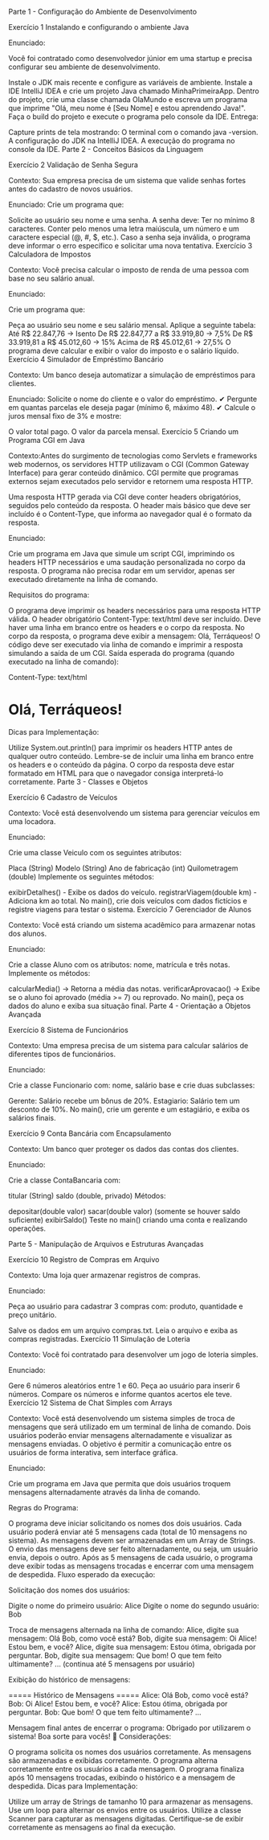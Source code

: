 Parte 1 - Configuração do Ambiente de Desenvolvimento

Exercício 1 Instalando e configurando o ambiente Java

Enunciado: 

Você foi contratado como desenvolvedor júnior em uma startup e precisa configurar seu ambiente de desenvolvimento.

Instale o JDK mais recente e configure as variáveis de ambiente.
Instale a IDE IntelliJ IDEA e crie um projeto Java chamado MinhaPrimeiraApp.
Dentro do projeto, crie uma classe chamada OlaMundo e escreva um programa que imprime "Olá, meu nome é [Seu Nome] e estou aprendendo Java!".
Faça o build do projeto e execute o programa pelo console da IDE.
Entrega:

Capture prints de tela mostrando:
O terminal com o comando java -version.
A configuração do JDK na IntelliJ IDEA.
A execução do programa no console da IDE.
Parte 2 - Conceitos Básicos da Linguagem

Exercício 2 Validação de Senha Segura

Contexto: Sua empresa precisa de um sistema que valide senhas fortes antes do cadastro de novos usuários.

Enunciado:
Crie um programa que:

Solicite ao usuário seu nome e uma senha.
A senha deve:
Ter no mínimo 8 caracteres.
Conter pelo menos uma letra maiúscula, um número e um caractere especial (@, #, $, etc.).
Caso a senha seja inválida, o programa deve informar o erro específico e solicitar uma nova tentativa.
Exercício 3 Calculadora de Impostos

Contexto: Você precisa calcular o imposto de renda de uma pessoa com base no seu salário anual.

Enunciado:

Crie um programa que:

Peça ao usuário seu nome e seu salário mensal.
Aplique a seguinte tabela:
Até R$ 22.847,76 → Isento
De R$ 22.847,77 a R$ 33.919,80 → 7,5%
De R$ 33.919,81 a R$ 45.012,60 → 15%
Acima de R$ 45.012,61 → 27,5%
O programa deve calcular e exibir o valor do imposto e o salário líquido.
Exercício 4 Simulador de Empréstimo Bancário

Contexto: Um banco deseja automatizar a simulação de empréstimos para clientes.

Enunciado:
Solicite o nome do cliente e o valor do empréstimo.
✔ Pergunte em quantas parcelas ele deseja pagar (mínimo 6, máximo 48).
✔ Calcule o juros mensal fixo de 3% e mostre:

O valor total pago.
O valor da parcela mensal.
Exercício 5 Criando um Programa CGI em Java

Contexto:Antes do surgimento de tecnologias como Servlets e frameworks web modernos, os servidores HTTP utilizavam o CGI (Common Gateway Interface) para gerar conteúdo dinâmico. CGI permite que programas externos sejam executados pelo servidor e retornem uma resposta HTTP.

Uma resposta HTTP gerada via CGI deve conter headers obrigatórios, seguidos pelo conteúdo da resposta. O header mais básico que deve ser incluído é o Content-Type, que informa ao navegador qual é o formato da resposta.

Enunciado:

Crie um programa em Java que simule um script CGI, imprimindo os headers HTTP necessários e uma saudação personalizada no corpo da resposta. O programa não precisa rodar em um servidor, apenas ser executado diretamente na linha de comando.

Requisitos do programa:

O programa deve imprimir os headers necessários para uma resposta HTTP válida.
O header obrigatório Content-Type: text/html deve ser incluído.
Deve haver uma linha em branco entre os headers e o corpo da resposta.
No corpo da resposta, o programa deve exibir a mensagem:
Olá, Terráqueos!
O código deve ser executado via linha de comando e imprimir a resposta simulando a saída de um CGI.
Saída esperada do programa (quando executado na linha de comando):

Content-Type: text/html

<html>
<head><title>Saudação CGI</title></head>
<body>
<h1>Olá, Terráqueos!</h1>
</body>
</html>
Dicas para Implementação:

Utilize System.out.println() para imprimir os headers HTTP antes de qualquer outro conteúdo.
Lembre-se de incluir uma linha em branco entre os headers e o conteúdo da página.
O corpo da resposta deve estar formatado em HTML para que o navegador consiga interpretá-lo corretamente.
Parte 3 - Classes e Objetos

Exercício 6 Cadastro de Veículos

Contexto: Você está desenvolvendo um sistema para gerenciar veículos em uma locadora.

Enunciado:

Crie uma classe Veiculo com os seguintes atributos:

Placa (String)
Modelo (String)
Ano de fabricação (int)
Quilometragem (double)
Implemente os seguintes métodos:

exibirDetalhes() - Exibe os dados do veículo.
registrarViagem(double km) - Adiciona km ao total.
No main(), crie dois veículos com dados fictícios e registre viagens para testar o sistema.
Exercício 7 Gerenciador de Alunos

Contexto: Você está criando um sistema acadêmico para armazenar notas dos alunos.

Enunciado: 

Crie a classe Aluno com os atributos: nome, matrícula e três notas. Implemente os métodos:

calcularMedia() → Retorna a média das notas.
verificarAprovacao() → Exibe se o aluno foi aprovado (média >= 7) ou reprovado.
No main(), peça os dados do aluno e exiba sua situação final.
Parte 4 - Orientação a Objetos Avançada

Exercício 8 Sistema de Funcionários

Contexto: Uma empresa precisa de um sistema para calcular salários de diferentes tipos de funcionários.

Enunciado:

Crie a classe Funcionario com: nome, salário base e crie duas subclasses:

Gerente: Salário recebe um bônus de 20%.
Estagiario: Salário tem um desconto de 10%.
No main(), crie um gerente e um estagiário, e exiba os salários finais.

Exercício 9 Conta Bancária com Encapsulamento

Contexto: Um banco quer proteger os dados das contas dos clientes.

Enunciado:

Crie a classe ContaBancaria com:

titular (String)
saldo (double, privado)
Métodos:

depositar(double valor)
sacar(double valor) (somente se houver saldo suficiente)
exibirSaldo() 
Teste no main() criando uma conta e realizando operações.

Parte 5 - Manipulação de Arquivos e Estruturas Avançadas

Exercício 10 Registro de Compras em Arquivo

Contexto: Uma loja quer armazenar registros de compras.

Enunciado: 

Peça ao usuário para cadastrar 3 compras com: produto, quantidade e preço unitário.

Salve os dados em um arquivo compras.txt.
Leia o arquivo e exiba as compras registradas.
Exercício 11 Simulação de Loteria

Contexto: Você foi contratado para desenvolver um jogo de loteria simples.

Enunciado:

Gere 6 números aleatórios entre 1 e 60.
Peça ao usuário para inserir 6 números.
Compare os números e informe quantos acertos ele teve.
Exercício 12 Sistema de Chat Simples com Arrays

Contexto: Você está desenvolvendo um sistema simples de troca de mensagens que será utilizado em um terminal de linha de comando. Dois usuários poderão enviar mensagens alternadamente e visualizar as mensagens enviadas. O objetivo é permitir a comunicação entre os usuários de forma interativa, sem interface gráfica.

Enunciado: 

Crie um programa em Java que permita que dois usuários troquem mensagens alternadamente através da linha de comando.

Regras do Programa:

O programa deve iniciar solicitando os nomes dos dois usuários.
Cada usuário poderá enviar até 5 mensagens cada (total de 10 mensagens no sistema).
As mensagens devem ser armazenadas em um Array de Strings.
O envio das mensagens deve ser feito alternadamente, ou seja, um usuário envia, depois o outro.
Após as 5 mensagens de cada usuário, o programa deve exibir todas as mensagens trocadas e encerrar com uma mensagem de despedida.
Fluxo esperado da execução:

Solicitação dos nomes dos usuários:

Digite o nome do primeiro usuário: Alice 
Digite o nome do segundo usuário: Bob

Troca de mensagens alternada na linha de comando:
Alice, digite sua mensagem: Olá Bob, como você está? 
Bob, digite sua mensagem: Oi Alice! Estou bem, e você? 
Alice, digite sua mensagem: Estou ótima, obrigada por perguntar.
Bob, digite
        sua mensagem: Que bom! O que tem feito ultimamente?
... (continua até 5 mensagens por usuário)


Exibição do histórico de mensagens:

===== Histórico de Mensagens =====
Alice: Olá Bob, como você está? 
Bob: Oi Alice! Estou bem, e você? 
Alice: Estou ótima, obrigada por perguntar. 
Bob: Que bom! O que tem feito ultimamente? 
…

Mensagem final antes de encerrar o programa:
Obrigado por utilizarem o sistema! Boa sorte para vocês! 🚀
Considerações:

O programa solicita os nomes dos usuários corretamente.
As mensagens são armazenadas e exibidas corretamente.
O programa alterna corretamente entre os usuários a cada mensagem.
O programa finaliza após 10 mensagens trocadas, exibindo o histórico e a mensagem de despedida.
Dicas para Implementação:

Utilize um array de Strings de tamanho 10 para armazenar as mensagens.
Use um loop para alternar os envios entre os usuários.
Utilize a classe Scanner para capturar as mensagens digitadas.
Certifique-se de exibir corretamente as mensagens ao final da execução.
